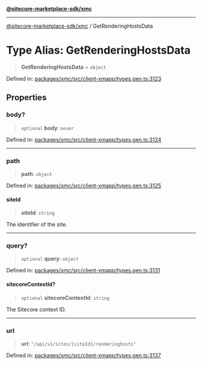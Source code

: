 [**@sitecore-marketplace-sdk/xmc**](../README.md)

***

[@sitecore-marketplace-sdk/xmc](../README.md) / GetRenderingHostsData

# Type Alias: GetRenderingHostsData

> **GetRenderingHostsData** = `object`

Defined in: [packages/xmc/src/client-xmapp/types.gen.ts:3123](https://github.com/Sitecore/sitecore-marketplace-sdk/blob/e87783cce9f115393973a45e109d17b99bf1df7e/packages/xmc/src/client-xmapp/types.gen.ts#L3123)

## Properties

### body?

> `optional` **body**: `never`

Defined in: [packages/xmc/src/client-xmapp/types.gen.ts:3124](https://github.com/Sitecore/sitecore-marketplace-sdk/blob/e87783cce9f115393973a45e109d17b99bf1df7e/packages/xmc/src/client-xmapp/types.gen.ts#L3124)

***

### path

> **path**: `object`

Defined in: [packages/xmc/src/client-xmapp/types.gen.ts:3125](https://github.com/Sitecore/sitecore-marketplace-sdk/blob/e87783cce9f115393973a45e109d17b99bf1df7e/packages/xmc/src/client-xmapp/types.gen.ts#L3125)

#### siteId

> **siteId**: `string`

The identifier of the site.

***

### query?

> `optional` **query**: `object`

Defined in: [packages/xmc/src/client-xmapp/types.gen.ts:3131](https://github.com/Sitecore/sitecore-marketplace-sdk/blob/e87783cce9f115393973a45e109d17b99bf1df7e/packages/xmc/src/client-xmapp/types.gen.ts#L3131)

#### sitecoreContextId?

> `optional` **sitecoreContextId**: `string`

The Sitecore context ID.

***

### url

> **url**: `"/api/v1/sites/{siteId}/renderinghosts"`

Defined in: [packages/xmc/src/client-xmapp/types.gen.ts:3137](https://github.com/Sitecore/sitecore-marketplace-sdk/blob/e87783cce9f115393973a45e109d17b99bf1df7e/packages/xmc/src/client-xmapp/types.gen.ts#L3137)

